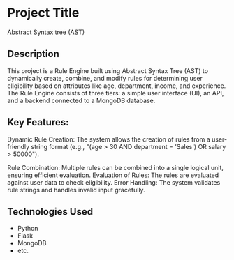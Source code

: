 # Project Title
Abstract Syntax tree (AST)

## Description
This project is a Rule Engine built using Abstract Syntax Tree (AST) to dynamically create, combine, and modify rules for determining user eligibility based on attributes like age, department, income, and experience. The Rule Engine consists of three tiers: a simple user interface (UI), an API, and a backend connected to a MongoDB database.

## Key Features:
Dynamic Rule Creation:
The system allows the creation of rules from a user-friendly string format (e.g., "(age > 30 AND department = 'Sales') OR salary > 50000").

Rule Combination: 
Multiple rules can be combined into a single logical unit, ensuring efficient evaluation.
Evaluation of Rules: The rules are evaluated against user data to check eligibility.
Error Handling: The system validates rule strings and handles invalid input gracefully.


## Technologies Used
- Python
- Flask
- MongoDB
- etc.

